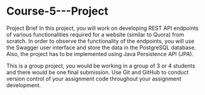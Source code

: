 # Course-5---Project
Project Brief
In this project, you will work on developing REST API endpoints of various functionalities required for a website (similar to Quora) from scratch. In order to observe the functionality of the endpoints, you will use the Swagger user interface and store the data in the PostgreSQL database. Also, the project has to be implemented using Java Persistence API (JPA).

 

This is a group project, you would be working in a group of 3 or 4 students and there would be one final submission. Use Git and GitHub to conduct version control of your assignment code throughout your assignment development.


